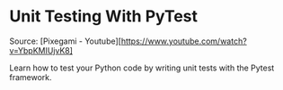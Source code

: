# Unit Testing With PyTest #

Source:  [Pixegami - Youtube][https://www.youtube.com/watch?v=YbpKMIUjvK8]

Learn how to test your Python code by writing unit tests with the Pytest framework.
